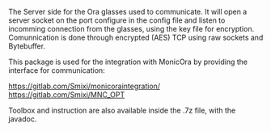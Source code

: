 The Server side for the Ora glasses used to communicate. It will open a server socket on the port configure in the config file and listen to incomming connection from the glasses,
using the key file for encryption. 
Comunnication is done through encrypted (AES) TCP using raw sockets and Bytebuffer.

This package is used for the integration with MonicOra by providing the interface for communication: 

https://gitlab.com/Smixi/monicoraintegration/
https://gitlab.com/Smixi/MNC_OPT

Toolbox and instruction are also available inside the .7z file, with the javadoc.